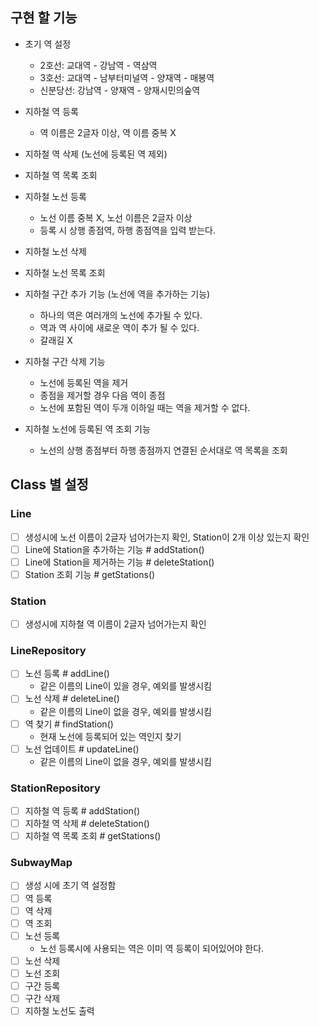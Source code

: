 ## 구현 할 기능

- 초기 역 설정
  - 2호선: 교대역 - 강남역 - 역삼역
  - 3호선: 교대역 - 남부터미널역 - 양재역 - 매봉역
  - 신분당선: 강남역 - 양재역 - 양재시민의숲역


- 지하철 역 등록
  - 역 이름은 2글자 이상, 역 이름 중복 X
- 지하철 역 삭제 (노선에 등록된 역 제외)
- 지하철 역 목록 조회


- 지하철 노선 등록
  - 노선 이름 중복 X, 노선 이름은 2글자 이상
  - 등록 시 상행 종점역, 하행 종점역을 입력 받는다.
- 지하철 노선 삭제
- 지하철 노선 목록 조회

- 지하철 구간 추가 기능 (노선에 역을 추가하는 기능)
  - 하나의 역은 여러개의 노선에 추가될 수 있다.
  - 역과 역 사이에 새로운 역이 추가 될 수 있다.
  - 갈래길 X

- 지하철 구간 삭제 기능
  - 노선에 등록된 역을 제거
  - 종점을 제거할 경우 다음 역이 종점
  - 노선에 포함된 역이 두개 이하일 때는 역을 제거할 수 없다.

- 지하철 노선에 등록된 역 조회 기능
  - 노선의 상행 종점부터 하행 종점까지 연결된 순서대로 역 목록을 조회


## Class 별 설정

### Line
- [ ] 생성시에 노선 이름이 2글자 넘어가는지 확인, Station이 2개 이상 있는지 확인
- [ ] Line에 Station을 추가하는 기능 # addStation()
- [ ] Line에 Station을 제거하는 기능 # deleteStation()
- [ ] Station 조회 기능 # getStations()

### Station
- [ ] 생성시에 지하철 역 이름이 2글자 넘어가는지 확인

### LineRepository
- [ ] 노선 등록 # addLine()
  - 같은 이름의 Line이 있을 경우, 예외를 발생시킴
- [ ] 노선 삭제 # deleteLine()
  - 같은 이름의 Line이 없을 경우, 예외를 발생시킴
- [ ] 역 찾기 # findStation()
  - 현재 노선에 등록되어 있는 역인지 찾기
- [ ] 노선 업데이트 # updateLine()
  - 같은 이름의 Line이 없을 경우, 예외를 발생시킴

### StationRepository
- [ ] 지하철 역 등록 # addStation()
- [ ] 지하철 역 삭제 # deleteStation()
- [ ] 지하철 역 목록 조회 # getStations()

### SubwayMap
- [ ] 생성 시에 초기 역 설정함
- [ ] 역 등록
- [ ] 역 삭제
- [ ] 역 조회
- [ ] 노선 등록
  - 노선 등록시에 사용되는 역은 이미 역 등록이 되어있어야 한다.
- [ ] 노선 삭제
- [ ] 노선 조회
- [ ] 구간 등록
- [ ] 구간 삭제
- [ ] 지하철 노선도 출력